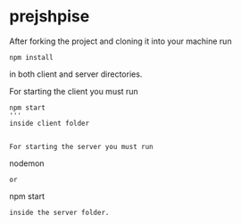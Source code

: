 # prejshpise

After forking the project and cloning it into your machine run
```
npm install
```
in both client and server directories.

For starting the client you must run
```
npm start
'''
inside client folder


For starting the server you must run
```
nodemon
```
or
```
npm start
```
inside the server folder.